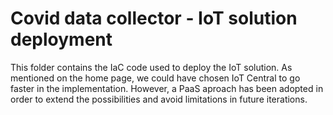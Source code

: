 # Covid data collector - IoT solution deployment

This folder contains the IaC code used to deploy the IoT solution.
As mentioned on the home page, we could have chosen IoT Central to go faster in the implementation.
However, a PaaS aproach has been adopted in order to extend the possibilities and avoid limitations in future iterations.
